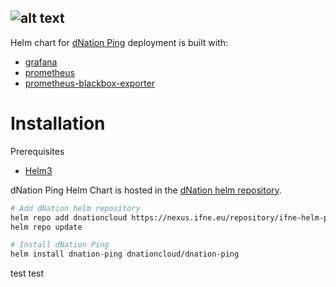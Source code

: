 ![alt text](https://cdn.ifne.eu/public/icons/dnation_ping_long.png "dNation Ping logo")
-

Helm chart for [dNation Ping](https://github.com/dNationCloud/kubernetes-monitoring) deployment is built with:

* [grafana](https://github.com/grafana/helm-charts/tree/main/charts/grafana)
* [prometheus](https://github.com/prometheus-community/helm-charts/tree/main/charts/prometheus)
* [prometheus-blackbox-exporter](https://github.com/prometheus-community/helm-charts/tree/main/charts/prometheus-blackbox-exporter)

# Installation

Prerequisites
* [Helm3](https://helm.sh/)

dNation Ping Helm Chart is hosted in the [dNation helm repository](https://artifacthub.io/packages/search?repo=dnationcloud).

```bash
# Add dNation helm repository
helm repo add dnationcloud https://nexus.ifne.eu/repository/ifne-helm-public/
helm repo update

# Install dNation Ping
helm install dnation-ping dnationcloud/dnation-ping
```

test test 
